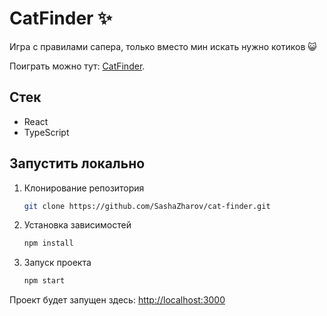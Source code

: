 # CatFinder :sparkles:

Игра с правилами сапера, только вместо мин искать нужно котиков :smiley_cat:

Поиграть можно тут: [CatFinder](https://vk.com/services?w=app51791486_247872158).

## Стек

- React
- TypeScript

## Запустить локально

1. Клонирование репозитория
   ```bash
   git clone https://github.com/SashaZharov/cat-finder.git
   ```
2. Установка зависимостей
   ```bash
   npm install
   ```
3. Запуск проекта
   ```bash
   npm start
   ```

Проект будет запущен здесь: [http://localhost:3000](http://localhost:3000)
